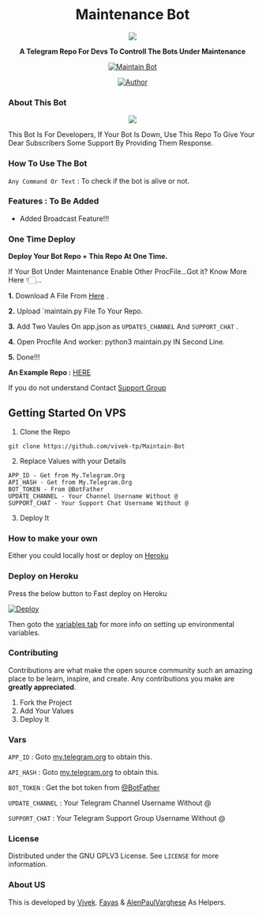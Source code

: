 <h1 align="center">Maintenance Bot</h1>
<p align="center">
  <a

<p align="center">
  <img src="https://telegra.ph/file/60fdc9e6682702bf4b471.jpg">
</p>
</a>
  <p align="center">
    <b>A Telegram Repo For Devs To Controll The Bots Under Maintenance</b>
    <br />

<p align="center">
<a href="#"><img title="Maintain Bot" src="https://img.shields.io/badge/MaintainBot-red?colorA=%23ff0000&colorB=%23017e40&style=for-the-badge"></a>
</p>
  <p align="center">
<a href="https://github.com/VIVEK-TP"><img title="Author" src="https://img.shields.io/badge/Author-Vivek-Tp/Vivek?color=black&style=for-the-badge&logo=github"></a>
</p>

### About This Bot

<p align="center">
  <img src="https://telegra.ph/file/098e3e37d018743a7a407.jpg">
</p>

This Bot Is For Developers, If Your Bot Is Down, Use This Repo To Give Your Dear Subscribers Some Support By Providing Them Response.


### How To Use The Bot

`Any Command Or Text` : To check if the bot is alive or not.

### Features : To Be Added

- Added Broadcast Feature!!!

### One Time Deploy

**Deploy Your Bot Repo + This Repo At One Time.**

If Your Bot Under Maintenance Enable Other ProcFile...Got it? Know More Here 👇🏻...

**1.** Download A File From [Here](https://github.com/vivek-tp/Maintain-Bot/releases/download/v1.0/Maintain.py) .

**2.** Upload `maintain.py File To Your Repo.

**3.** Add Two Vaules On app.json as `UPDATES_CHANNEL` And `SUPPORT_CHAT` .

**4.** Open Procfile And  worker: python3 maintain.py IN Second Line.

**5.** Done!!!

**An Example Repo :** [HERE](https://github.com/search?q=repo)

If you do not understand Contact [Support Group](https://t.me/OpensourceTG)

## Getting Started On VPS

1. Clone the Repo
```
git clone https://github.com/vivek-tp/Maintain-Bot
```
2. Replace Values with your Details
```
APP_ID - Get from My.Telegram.Org
API_HASH - Get from My.Telegram.Org
BOT_TOKEN - From @BotFather
UPDATE_CHANNEL - Your Channel Username Without @
SUPPORT_CHAT - Your Support Chat Username Without @
```
3. Deploy It

### How to make your own

Either you could locally host or deploy on [Heroku](https://heroku.com)

### Deploy on Heroku

Press the below button to Fast deploy on Heroku

[![Deploy](https://www.herokucdn.com/deploy/button.svg)](https://heroku.com/deploy?template=https://github.com/vivek-tp/Maintain-Bot)

Then goto the <a href="#vars">variables tab</a> for more info on setting up environmental variables.


### Contributing

Contributions are what make the open source community such an amazing place to be learn, inspire, and create. Any contributions you make are **greatly appreciated**.

1. Fork the Project
2. Add Your Values
3. Deploy It

### Vars

`APP_ID` : Goto [my.telegram.org](https://my.telegram.org) to obtain this.

`API_HASH` : Goto [my.telegram.org](https://my.telegram.org) to obtain this.

`BOT_TOKEN` : Get the bot token from [@BotFather](https://telegram.dog/BotFather)

`UPDATE_CHANNEL` : Your Telegram Channel Username Without @

`SUPPORT_CHAT` : Your Telegram Support Group Username Without @

### License

Distributed under the GNU GPLV3 License. See `LICENSE` for more information.

### About US

This is developed by [Vivek](https://gitHub.com/Vivek-TP). [Fayas](https://github.com/FayasNoushad) & [AlenPaulVarghese](https://github.com/alenpaul2001) As Helpers.
